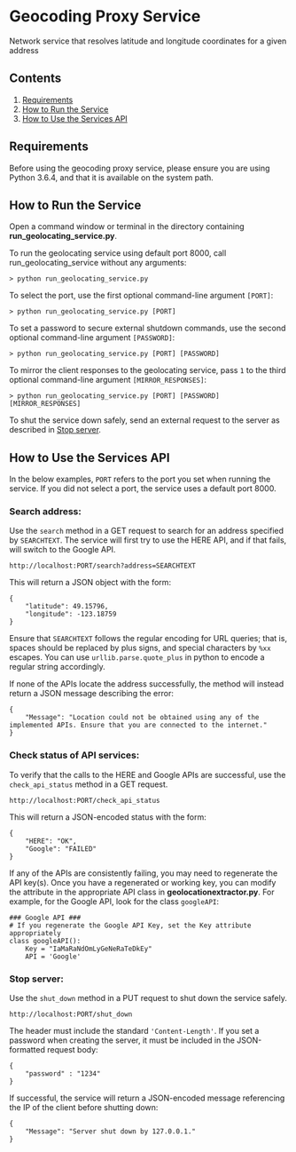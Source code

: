 # Geocoding Proxy Service
Network service that resolves latitude and longitude coordinates for a given address

## Contents
1. [Requirements](https://github.com/jeffhomer/geocoding-proxy-service/blob/master/README.md#requirements)
2. [How to Run the Service](https://github.com/jeffhomer/geocoding-proxy-service/blob/master/README.md#how-to-run-the-service)
3. [How to Use the Services API](https://github.com/jeffhomer/geocoding-proxy-service/blob/master/README.md#how-to-use-the-services-api)

## Requirements
Before using the geocoding proxy service, please ensure you are using Python 3.6.4, and that it is available on the system path.

## How to Run the Service
Open a command window or terminal in the directory containing **run_geolocating_service.py**.

To run the geolocating service using default port 8000, call run_geolocating_service without any arguments:
```
> python run_geolocating_service.py
```
To select the port, use the first optional command-line argument ```[PORT]```:
```
> python run_geolocating_service.py [PORT]
```
To set a password to secure external shutdown commands, use the second optional command-line argument ```[PASSWORD]```:
```
> python run_geolocating_service.py [PORT] [PASSWORD]
```
To mirror the client responses to the geolocating service, pass ```1``` to the third optional command-line argument ```[MIRROR_RESPONSES]```:
```
> python run_geolocating_service.py [PORT] [PASSWORD] [MIRROR_RESPONSES]
```

To shut the service down safely, send an external request to the server as described in [Stop server](https://github.com/jeffhomer/geocoding-proxy-service/blob/master/README.md#stop-server).

## How to Use the Services API
In the below examples, ```PORT``` refers to the port you set when running the service. If you did not select a port, the service uses a default port 8000.

### Search address:
Use the ```search``` method in a GET request to search for an address specified by ```SEARCHTEXT```. The service will first try to use the HERE API, and if that fails, will switch to the Google API. 
```
http://localhost:PORT/search?address=SEARCHTEXT
```
This will return a JSON object with the form:
```
{
    "latitude": 49.15796,
    "longitude": -123.18759
}
```
Ensure that ```SEARCHTEXT``` follows the regular encoding for URL queries; that is, spaces should be replaced by plus signs, and special characters by ```%xx``` escapes. You can use ```urllib.parse.quote_plus``` in python to encode a regular string accordingly.

If none of the APIs locate the address successfully, the method will instead return a JSON message describing the error:
```
{
    "Message": "Location could not be obtained using any of the implemented APIs. Ensure that you are connected to the internet."
}
```

### Check status of API services:
To verify that the calls to the HERE and Google APIs are successful, use the ```check_api_status``` method in a GET request.
```
http://localhost:PORT/check_api_status
```
This will return a JSON-encoded status with the form:
```
{
    "HERE": "OK",
    "Google": "FAILED"
}
```
If any of the APIs are consistently failing, you may need to regenerate the API key(s). Once you have a regenerated or working key, you can modify the attribute in the appropriate API class in **geolocationextractor.py**. For example, for the Google API, look for the class ```googleAPI```:
```
### Google API ###
# If you regenerate the Google API Key, set the Key attribute appropriately
class googleAPI():
    Key = "IaMaRaNdOmLyGeNeRaTeDkEy"
    API = 'Google'
```

### Stop server: 
Use the ```shut_down``` method in a PUT request to shut down the service safely.
```
http://localhost:PORT/shut_down
```
The header must include the standard ```'Content-Length'```. If you set a password when creating the server, it must be included in the JSON-formatted request body:
```
{
	"password" : "1234"
}
```
If successful, the service will return a JSON-encoded message referencing the IP of the client before shutting down:
```
{
    "Message": "Server shut down by 127.0.0.1."
}
```
